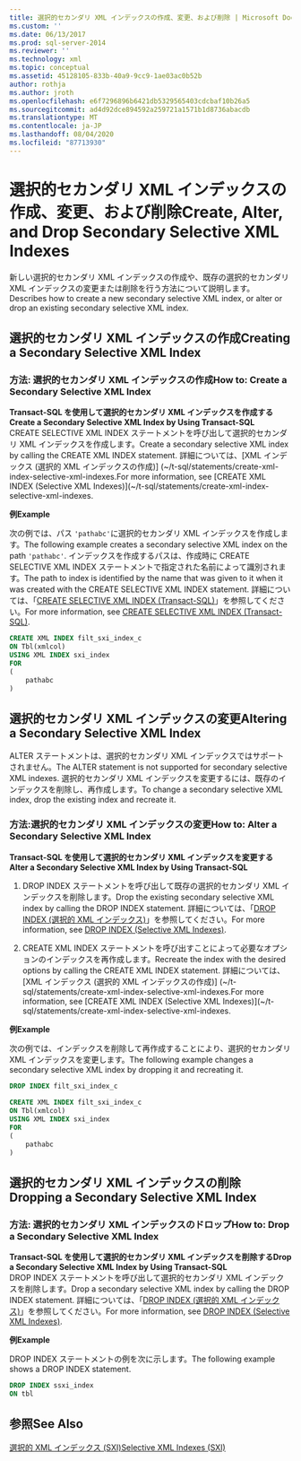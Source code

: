 ```yaml
---
title: 選択的セカンダリ XML インデックスの作成、変更、および削除 | Microsoft Docs
ms.custom: ''
ms.date: 06/13/2017
ms.prod: sql-server-2014
ms.reviewer: ''
ms.technology: xml
ms.topic: conceptual
ms.assetid: 45128105-833b-40a9-9cc9-1ae03ac0b52b
author: rothja
ms.author: jroth
ms.openlocfilehash: e6f7296896b6421db5329565403cdcbaf10b26a5
ms.sourcegitcommit: ad4d92dce894592a259721a1571b1d8736abacdb
ms.translationtype: MT
ms.contentlocale: ja-JP
ms.lasthandoff: 08/04/2020
ms.locfileid: "87713930"
---
```

# <a name="create-alter-and-drop-secondary-selective-xml-indexes"></a><span data-ttu-id="dd330-102">選択的セカンダリ XML インデックスの作成、変更、および削除</span><span class="sxs-lookup"><span data-stu-id="dd330-102">Create, Alter, and Drop Secondary Selective XML Indexes</span></span>
  <span data-ttu-id="dd330-103">新しい選択的セカンダリ XML インデックスの作成や、既存の選択的セカンダリ XML インデックスの変更または削除を行う方法について説明します。</span><span class="sxs-lookup"><span data-stu-id="dd330-103">Describes how to create a new secondary selective XML index, or alter or drop an existing secondary selective XML index.</span></span>  
  
##  <a name="creating-a-secondary-selective-xml-index"></a><a name="create"></a> <span data-ttu-id="dd330-104">選択的セカンダリ XML インデックスの作成</span><span class="sxs-lookup"><span data-stu-id="dd330-104">Creating a Secondary Selective XML Index</span></span>  
  
### <a name="how-to-create-a-secondary-selective-xml-index"></a><span data-ttu-id="dd330-105">方法: 選択的セカンダリ XML インデックスの作成</span><span class="sxs-lookup"><span data-stu-id="dd330-105">How to: Create a Secondary Selective XML Index</span></span>  
 <span data-ttu-id="dd330-106">**Transact-SQL を使用して選択的セカンダリ XML インデックスを作成する**</span><span class="sxs-lookup"><span data-stu-id="dd330-106">**Create a Secondary Selective XML Index by Using Transact-SQL**</span></span>  
 <span data-ttu-id="dd330-107">CREATE SELECTIVE XML INDEX ステートメントを呼び出して選択的セカンダリ XML インデックスを作成します。</span><span class="sxs-lookup"><span data-stu-id="dd330-107">Create a secondary selective XML index by calling the CREATE XML INDEX statement.</span></span> <span data-ttu-id="dd330-108">詳細については、[XML インデックス &#40;選択的 XML インデックスの作成&#41;] (~/t-sql/statements/create-xml-index-selective-xml-indexes.</span><span class="sxs-lookup"><span data-stu-id="dd330-108">For more information, see [CREATE XML INDEX &#40;Selective XML Indexes&#41;](~/t-sql/statements/create-xml-index-selective-xml-indexes.</span></span>  
  
 <span data-ttu-id="dd330-109">**例**</span><span class="sxs-lookup"><span data-stu-id="dd330-109">**Example**</span></span>  
  
 <span data-ttu-id="dd330-110">次の例では、パス `'pathabc'`に選択的セカンダリ XML インデックスを作成します。</span><span class="sxs-lookup"><span data-stu-id="dd330-110">The following example creates a secondary selective XML index on the path `'pathabc'`.</span></span> <span data-ttu-id="dd330-111">インデックスを作成するパスは、作成時に CREATE SELECTIVE XML INDEX ステートメントで指定された名前によって識別されます。</span><span class="sxs-lookup"><span data-stu-id="dd330-111">The path to index is identified by the name that was given to it when it was created with the CREATE SELECTIVE XML INDEX statement.</span></span> <span data-ttu-id="dd330-112">詳細については、「[CREATE SELECTIVE XML INDEX &#40;Transact-SQL&#41;](/sql/t-sql/statements/create-selective-xml-index-transact-sql)」を参照してください。</span><span class="sxs-lookup"><span data-stu-id="dd330-112">For more information, see [CREATE SELECTIVE XML INDEX &#40;Transact-SQL&#41;](/sql/t-sql/statements/create-selective-xml-index-transact-sql).</span></span>  
  
```sql  
CREATE XML INDEX filt_sxi_index_c  
ON Tbl(xmlcol)  
USING XML INDEX sxi_index  
FOR  
(  
    pathabc  
)  
```  
  
  
##  <a name="altering-a-secondary-selective-xml-index"></a><a name="alter"></a> <span data-ttu-id="dd330-113">選択的セカンダリ XML インデックスの変更</span><span class="sxs-lookup"><span data-stu-id="dd330-113">Altering a Secondary Selective XML Index</span></span>  
 <span data-ttu-id="dd330-114">ALTER ステートメントは、選択的セカンダリ XML インデックスではサポートされません。</span><span class="sxs-lookup"><span data-stu-id="dd330-114">The ALTER statement is not supported for secondary selective XML indexes.</span></span> <span data-ttu-id="dd330-115">選択的セカンダリ XML インデックスを変更するには、既存のインデックスを削除し、再作成します。</span><span class="sxs-lookup"><span data-stu-id="dd330-115">To change a secondary selective XML index, drop the existing index and recreate it.</span></span>  
  
### <a name="how-to-alter-a-secondary-selective-xml-index"></a><span data-ttu-id="dd330-116">方法:選択的セカンダリ XML インデックスの変更</span><span class="sxs-lookup"><span data-stu-id="dd330-116">How to: Alter a Secondary Selective XML Index</span></span>  
 <span data-ttu-id="dd330-117">**Transact-SQL を使用して選択的セカンダリ XML インデックスを変更する**</span><span class="sxs-lookup"><span data-stu-id="dd330-117">**Alter a Secondary Selective XML Index by Using Transact-SQL**</span></span>  
 1.  <span data-ttu-id="dd330-118">DROP INDEX ステートメントを呼び出して既存の選択的セカンダリ XML インデックスを削除します。</span><span class="sxs-lookup"><span data-stu-id="dd330-118">Drop the existing secondary selective XML index by calling the DROP INDEX statement.</span></span> <span data-ttu-id="dd330-119">詳細については、「[DROP INDEX &#40;選択的 XML インデックス&#41;](../indexes/indexes.md)」を参照してください。</span><span class="sxs-lookup"><span data-stu-id="dd330-119">For more information, see [DROP INDEX &#40;Selective XML Indexes&#41;](../indexes/indexes.md).</span></span>  
  
2.  <span data-ttu-id="dd330-120">CREATE XML INDEX ステートメントを呼び出すことによって必要なオプションのインデックスを再作成します。</span><span class="sxs-lookup"><span data-stu-id="dd330-120">Recreate the index with the desired options by calling the CREATE XML INDEX statement.</span></span> <span data-ttu-id="dd330-121">詳細については、[XML インデックス &#40;選択的 XML インデックスの作成&#41;] (~/t-sql/statements/create-xml-index-selective-xml-indexes.</span><span class="sxs-lookup"><span data-stu-id="dd330-121">For more information, see [CREATE XML INDEX &#40;Selective XML Indexes&#41;](~/t-sql/statements/create-xml-index-selective-xml-indexes.</span></span>  
  
 <span data-ttu-id="dd330-122">**例**</span><span class="sxs-lookup"><span data-stu-id="dd330-122">**Example**</span></span>  
  
 <span data-ttu-id="dd330-123">次の例では、インデックスを削除して再作成することにより、選択的セカンダリ XML インデックスを変更します。</span><span class="sxs-lookup"><span data-stu-id="dd330-123">The following example changes a secondary selective XML index by dropping it and recreating it.</span></span>  
  
```sql  
DROP INDEX filt_sxi_index_c  
  
CREATE XML INDEX filt_sxi_index_c  
ON Tbl(xmlcol)  
USING XML INDEX sxi_index  
FOR  
(  
    pathabc  
)  
```  
  
  
##  <a name="dropping-a-secondary-selective-xml-index"></a><a name="drop"></a> <span data-ttu-id="dd330-124">選択的セカンダリ XML インデックスの削除</span><span class="sxs-lookup"><span data-stu-id="dd330-124">Dropping a Secondary Selective XML Index</span></span>  
  
### <a name="how-to-drop-a-secondary-selective-xml-index"></a><span data-ttu-id="dd330-125">方法: 選択的セカンダリ XML インデックスのドロップ</span><span class="sxs-lookup"><span data-stu-id="dd330-125">How to: Drop a Secondary Selective XML Index</span></span>  
 <span data-ttu-id="dd330-126">**Transact-SQL を使用して選択的セカンダリ XML インデックスを削除する**</span><span class="sxs-lookup"><span data-stu-id="dd330-126">**Drop a Secondary Selective XML Index by Using Transact-SQL**</span></span>  
 <span data-ttu-id="dd330-127">DROP INDEX ステートメントを呼び出して選択的セカンダリ XML インデックスを削除します。</span><span class="sxs-lookup"><span data-stu-id="dd330-127">Drop a secondary selective XML index by calling the DROP INDEX statement.</span></span> <span data-ttu-id="dd330-128">詳細については、「[DROP INDEX &#40;選択的 XML インデックス&#41;](../indexes/indexes.md)」を参照してください。</span><span class="sxs-lookup"><span data-stu-id="dd330-128">For more information, see [DROP INDEX &#40;Selective XML Indexes&#41;](../indexes/indexes.md).</span></span>  
  
 <span data-ttu-id="dd330-129">**例**</span><span class="sxs-lookup"><span data-stu-id="dd330-129">**Example**</span></span>  
  
 <span data-ttu-id="dd330-130">DROP INDEX ステートメントの例を次に示します。</span><span class="sxs-lookup"><span data-stu-id="dd330-130">The following example shows a DROP INDEX statement.</span></span>  
  
```sql  
DROP INDEX ssxi_index  
ON tbl  
```  
  
  
## <a name="see-also"></a><span data-ttu-id="dd330-131">参照</span><span class="sxs-lookup"><span data-stu-id="dd330-131">See Also</span></span>  
 [<span data-ttu-id="dd330-132">選択的 XML インデックス &#40;SXI&#41;</span><span class="sxs-lookup"><span data-stu-id="dd330-132">Selective XML Indexes &#40;SXI&#41;</span></span>](selective-xml-indexes-sxi.md)  
  
  
